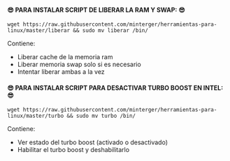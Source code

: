 #### :sunglasses: PARA INSTALAR SCRIPT DE LIBERAR LA RAM Y SWAP: :sunglasses:
```shell
wget https://raw.githubusercontent.com/minterger/herramientas-para-linux/master/liberar && sudo mv liberar /bin/
```

Contiene:
  * Liberar cache de la memoria ram
  * Liberar memoria swap solo si es necesario
  * Intentar liberar ambas a la vez

#### :sunglasses: PARA INSTALAR SCRIPT PARA DESACTIVAR TURBO BOOST EN INTEL: :sunglasses:
```shell
wget https://raw.githubusercontent.com/minterger/herramientas-para-linux/master/turbo && sudo mv turbo /bin/
```

Contiene:
  * Ver estado del turbo boost (activado o desactivado)
  * Habilitar el turbo boost y deshabilitarlo